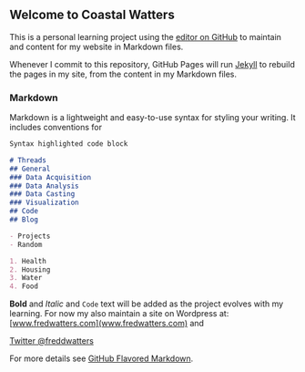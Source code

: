 ## Welcome to Coastal Watters

This is a personal learning project using the [editor on GitHub](https://github.com/nursethestrings/nursethestrings.github.io/edit/master/README.md) to maintain and content for my website in Markdown files.

Whenever I commit to this repository, GitHub Pages will run [Jekyll](https://jekyllrb.com/) to rebuild the pages in my site, from the content in my Markdown files.

### Markdown

Markdown is a lightweight and easy-to-use syntax for styling your writing. It includes conventions for

```markdown
Syntax highlighted code block

# Threads
## General
### Data Acquisition
### Data Analysis
### Data Casting
### Visualization
## Code
## Blog

- Projects
- Random

1. Health
2. Housing
3. Water
4. Food

```
**Bold** and _Italic_ and `Code` text will be added as the project evolves with my learning. For now my also maintain a site on Wordpress at:
[www.fredwatters.com](www.fredwatters.com) and  

[Twitter @freddwatters](http://twitter.com/freddwatters)

For more details see [GitHub Flavored Markdown](https://guides.github.com/features/mastering-markdown/).
